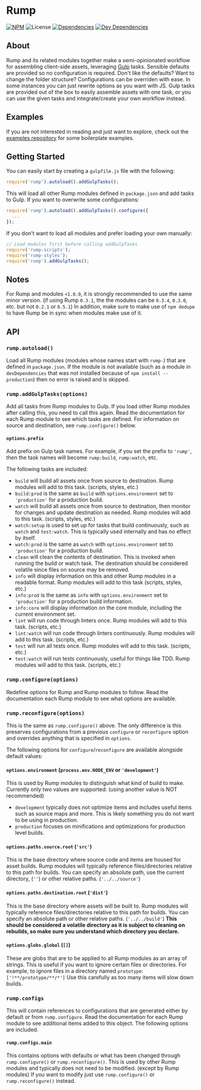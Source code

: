 # Rump
[![NPM](http://img.shields.io/npm/v/rump.svg?style=flat-square)](https://www.npmjs.org/package/rump)
![License](http://img.shields.io/npm/l/rump.svg?style=flat-square)
[![Dependencies](http://img.shields.io/david/rumps/rump.svg?style=flat-square)](https://david-dm.org/rumps/rump)
[![Dev Dependencies](http://img.shields.io/david/dev/rumps/rump.svg?style=flat-square)](https://david-dm.org/rumps/rump#info=devDependencies)


## About
Rump and its related modules together make a semi-opinionated workflow for
assembling client-side assets, leveraging [Gulp](http://gulpjs.com/) tasks.
Sensible defaults are provided so no configuration is required. Don't like the
defaults? Want to change the folder structure? Configurations can be overriden
with ease. In some instances you can just rewrite options as you want with JS.
Gulp tasks are provided out of the box to easily assemble assets with one
task, or you can use the given tasks and integrate/create your own workflow
instead.


## Examples
If you are not interested in reading and just want to explore, check out the
[examples repository](https://github.com/rumps/examples) for some boilerplate
examples.


## Getting Started
You can easily start by creating a `gulpfile.js` file with the following:

```js
require('rump').autoload().addGulpTasks();
```

This will load all other Rump modules defined in `package.json` and add tasks
to Gulp. If you want to overwrite some configurations:

```js
require('rump').autoload().addGulpTasks().configure({
  ...
});
```

If you don't want to load all modules and prefer loading your own manually:

```js
// Load modules first before calling addGulpTasks
require('rump-scripts');
require('rump-styles');
require('rump').addGulpTasks();
```


## Notes
For Rump and modules `<1.0.0`, it is strongly recommended to use the same minor
version. (if using Rump `0.3.1`, the the modules can be `0.3.4`, `0.3.0`, etc.
but not `0.2.1` or `0.5.1`) In addition, make sure to make use of `npm dedupe`
to have Rump be in sync when modules make use of it.


## API

### `rump.autoload()`
Load all Rump modules (modules whose names start with `rump-`) that are defined
in `package.json`. If the module is not available (such as a module in
`devDependencies` that was not installed because of `npm install --production`)
then no error is raised and is skipped.

### `rump.addGulpTasks(options)`
Add all tasks from Rump modules to Gulp. If you load other Rump modules after
calling this, you need to call this again. Read the documentation for each Rump
module to see which tasks are defined. For information on source and
destination, see `rump.configure()` below.

#### `options.prefix`
Add prefix on Gulp task names. For example, if you set the prefix to `'rump'`,
then the task names will become `rump:build`, `rump:watch`, etc.

The following tasks are included:

- `build` will build all assets once from source to destination. Rump modules
will add to this task. (scripts, styles, etc.)
- `build:prod` is the same as `build` with `options.environment` set to
`'production'` for a production build.
- `watch` will build all assets once from source to destination, then monitor
for changes and update destination as needed. Rump modules will add to this
task. (scripts, styles, etc.)
- `watch:setup` is used to set up for tasks that build continuously, such as
`watch` and `test:watch`. This is typically used internally and has no effect
by itself.
- `watch:prod` is the same as `watch` with `options.environment` set to
`'production'` for a production build.
- `clean` will clean the contents of destination. This is invoked when running
the build or watch task. The destination should be considered volatile since
files on source may be removed.
- `info` will display information on this and other Rump modules in a readable
format. Rump modules will add to this task (scripts, styles, etc.)
- `info:prod` is the same as `info` with `options.environment` set to
`'production'` for a production build information.
- `info:core` will display information on the core module, including the
current environment set.
- `lint` will run code through linters once. Rump modules will add to this task. (scripts,
etc.)
- `lint:watch` will run code through linters continuously. Rump
modules will add to this task. (scripts, etc.)
- `test` will run all tests once. Rump modules will add to this task. (scripts,
etc.)
- `test:watch` will run tests continuously, useful for things like TDD. Rump
modules will add to this task. (scripts, etc.)

### `rump.configure(options)`
Redefine options for Rump and Rump modules to follow. Read the documentation
each Rump module to see what options are available.

### `rump.reconfigure(options)`
This is the same as `rump.configure()` above. The only difference is this
preserves configurations from a previous `configure` or `reconfigure` option
and overrides anything that is specified in `options`.

The following options for `configure`/`reconfigure` are available alongside
default values:

#### `options.environment` (`process.env.NODE_ENV` or `'development'`)
This is used by Rump modules to distinguish what kind of build to make.
Currently only two values are supported: (using another value is NOT
recommended)

- `development` typically does not optimize items and includes useful items
such as source maps and more. This is likely something you do not want to be
using in production.
- `production` focuses on minifications and optimizations for production level
builds.

#### `options.paths.source.root` (`'src'`)
This is the base directory where source code and items are housed for asset
builds. Rump modules will typically reference files/directories relative to
this path for builds. You can specify an absolute path, use the current
directory, (`''`) or other relative paths. (`'../../source'`)

#### `options.paths.destination.root` (`'dist'`)
This is the base directory where assets will be built to. Rump modules will
typically reference files/directories relative to this path for builds. You can
specify an absolute path or other relative paths. (`'../../build'`) **This
should be considered a volatile directory as it is subject to cleaning on
rebuilds, so make sure you understand which directory you declare.**

#### `options.globs.global` (`[]`)
These are globs that are to be applied to all Rump modules as an array of
strings. This is useful if you want to ignore certain files or directories. For
example, to ignore files in a directory named `prototype`:
`['!**/prototype/**/*']` Use this carefully as too many items will slow down
builds.

### `rump.configs`
This will contain references to configurations that are generated either by
default or from `rump.configure`. Read the documentation for each Rump module
to see additional items added to this object. The following options are
included.

#### `rump.configs.main`
This contains options with defaults or what has been changed through
`rump.configure()` or `rump.reconfigure()`. This is used by other Rump modules
and typically does not need to be modified. (except by Rump modules) If you
want to modify just use `rump.configure()` or `rump.reconfigure()` instead.
